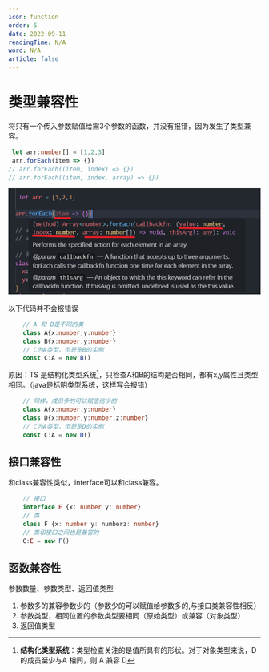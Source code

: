 ```yaml
---
icon: function
order: 5
date: 2022-09-11
readingTime: N/A
word: N/A
article: false
---
```


# 类型兼容性

将只有一个传入参数赋值给需3个参数的函数，并没有报错，因为发生了类型兼容。

```ts
 let arr:number[] = [1,2,3]
 arr.forEach(item => {})
// arr.forEach((item, index) => {})
// arr.forEach((item, index, array) => {})
```
![回调函数类型兼容](image.png)

 
以下代码并不会报错误
```ts
    // A 和 B是不同的类
    class A{x:number,y:number}
    class B{x:number,y:number}
    // C为A类型，但是是B的实例
    const C:A = new B()
```
原因：TS 是结构化类型系统[^1]，只检查A和B的结构是否相同，都有x,y属性且类型相同。（java是标明类型系统，这样写会报错）
```ts
    // 同样，成员多的可以赋值给少的
    class A{x:number,y:number}
    class D{x:number,y:number,z:number}
    // C为A类型，但是是D的实例
    const C:A = new D()
```
## 接口兼容性
和class兼容性类似，interface可以和class兼容。
```ts
    // 接口
    interface E {x: number y: number}
    // 类
    class F {x: number y: numberz: number}
    // 类和接口之间也是兼容的
    C:E = new F()
```


## 函数兼容性
参数数量、参数类型、返回值类型
1. 参数多的兼容参数少的（参数少的可以赋值给参数多的,与接口类兼容性相反）
2. 参数类型，相同位置的参数类型要相同（原始类型）或兼容（对象类型）
3. 返回值类型



[^1]: **结构化类型系统**：类型检查关注的是值所具有的形状。对于对象类型来说，D 的成员至少与A 相同，则 A 兼容 D
